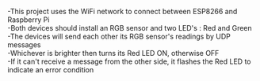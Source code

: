 -This project uses the WiFi network to connect between ESP8266 and Raspberry Pi<br>
-Both devices should install an RGB sensor and two LED's : Red and Green<br>
-The devices will send each other its RGB sensor's readings by UDP messages<br>
-Whichever is brighter then turns its Red LED ON, otherwise OFF<br>
-If it can't receive a message from the other side, it flashes the Red LED to indicate an error condition<br>
